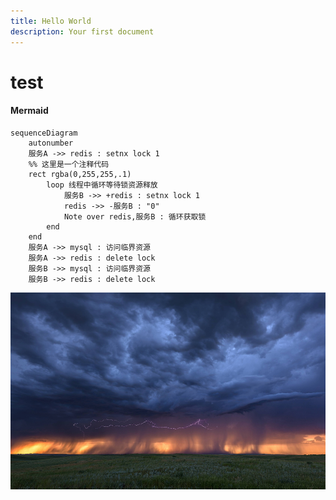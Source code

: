 ```yaml
---
title: Hello World
description: Your first document
---
```

# test
#### Mermaid

<Mermaid
  chart="
sequenceDiagram
autonumber
    服务A ->> redis : setnx lock 1
    %% 这里是一个注释代码
    rect rgba(0,255,255,.1)
        loop 线程中循环等待锁资源释放
            服务B ->> +redis : setnx lock 1
            redis ->> -服务B : 0
            Note over redis,服务B : 循环获取锁
        end
    end
    服务A ->> mysql : 访问临界资源
    服务A ->> redis : delete lock
    服务B ->> mysql : 访问临界资源
    服务B ->> redis : delete lock"
/>

```mermaid
sequenceDiagram
    autonumber
    服务A ->> redis : setnx lock 1
    %% 这里是一个注释代码
    rect rgba(0,255,255,.1)
        loop 线程中循环等待锁资源释放
            服务B ->> +redis : setnx lock 1
            redis ->> -服务B : "0"
            Note over redis,服务B : 循环获取锁
        end
    end
    服务A ->> mysql : 访问临界资源
    服务A ->> redis : delete lock
    服务B ->> mysql : 访问临界资源
    服务B ->> redis : delete lock
```

![image-20250416084603506](test2.assets/image-20250416084603506.png)
